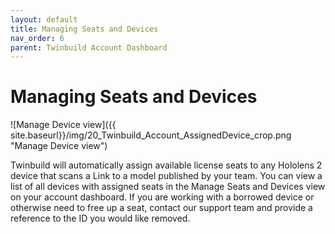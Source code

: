 ```yaml
---
layout: default
title: Managing Seats and Devices
nav_order: 6
parent: Twinbuild Account Dashboard
---
```


# Managing Seats and Devices

![Manage Device view]({{ site.baseurl}}/img/20_Twinbuild_Account_AssignedDevice_crop.png "Manage Device view")

Twinbuild will automatically assign available license seats to any Hololens 2 device that scans a Link to a model published by your team. You can view a list of all devices with assigned seats in the Manage Seats and Devices view on your account dashboard. If you are working with a borrowed device or otherwise need to free up a seat, contact our support team and provide a reference to the ID you would like removed.
